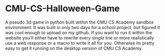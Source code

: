 # CMU-CS-Halloween-Game
A pseudo 3d game in python built within the CMU CS Academy sandbox environment. 
It was built in only two days for a school project, but figured it was cool enough to upload on my github. 
If you want to run it within the website you'll either have to rewrite every single line or more realistically use a web response or a macro to write it all for you.
Otherwise its pretty easy to get it running on the desktop version of CMU CS Academy.
